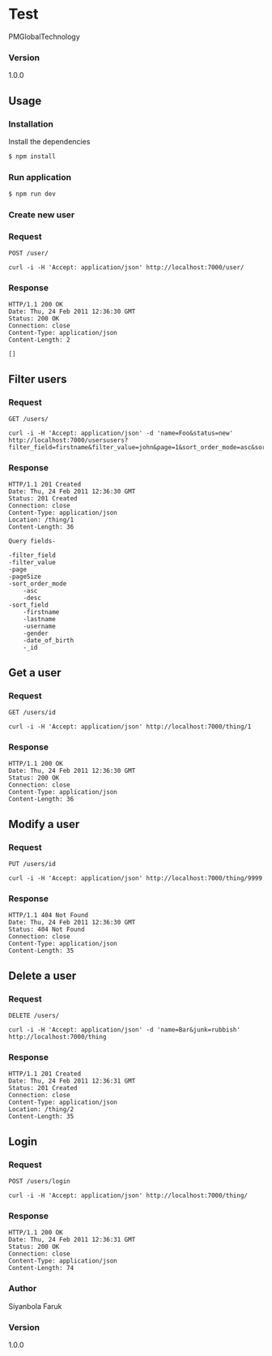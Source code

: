 # Test

PMGlobalTechnology

### Version
1.0.0

## Usage

### Installation

Install the dependencies

```sh
$ npm install
```

### Run application

```sh
$ npm run dev
```

### Create new user

### Request

`POST /user/`

    curl -i -H 'Accept: application/json' http://localhost:7000/user/

### Response

    HTTP/1.1 200 OK
    Date: Thu, 24 Feb 2011 12:36:30 GMT
    Status: 200 OK
    Connection: close
    Content-Type: application/json
    Content-Length: 2

    []

## Filter users

### Request

`GET /users/`

    curl -i -H 'Accept: application/json' -d 'name=Foo&status=new' http://localhost:7000/usersusers?filter_field=firstname&filter_value=john&page=1&sort_order_mode=asc&sort_field:firstname

### Response

    HTTP/1.1 201 Created
    Date: Thu, 24 Feb 2011 12:36:30 GMT
    Status: 201 Created
    Connection: close
    Content-Type: application/json
    Location: /thing/1
    Content-Length: 36

    Query fields-
    
    -filter_field
    -filter_value
    -page
    -pageSize
    -sort_order_mode
        -asc
        -desc
    -sort_field
        -firstname
        -lastname
        -username
        -gender
        -date_of_birth
        -_id

## Get a user

### Request

`GET /users/id`

    curl -i -H 'Accept: application/json' http://localhost:7000/thing/1

### Response

    HTTP/1.1 200 OK
    Date: Thu, 24 Feb 2011 12:36:30 GMT
    Status: 200 OK
    Connection: close
    Content-Type: application/json
    Content-Length: 36

## Modify a user

### Request

`PUT /users/id`

    curl -i -H 'Accept: application/json' http://localhost:7000/thing/9999

### Response

    HTTP/1.1 404 Not Found
    Date: Thu, 24 Feb 2011 12:36:30 GMT
    Status: 404 Not Found
    Connection: close
    Content-Type: application/json
    Content-Length: 35


## Delete a user

### Request

`DELETE /users/`

    curl -i -H 'Accept: application/json' -d 'name=Bar&junk=rubbish' http://localhost:7000/thing

### Response

    HTTP/1.1 201 Created
    Date: Thu, 24 Feb 2011 12:36:31 GMT
    Status: 201 Created
    Connection: close
    Content-Type: application/json
    Location: /thing/2
    Content-Length: 35

## Login

### Request

`POST /users/login`

    curl -i -H 'Accept: application/json' http://localhost:7000/thing/

### Response

    HTTP/1.1 200 OK
    Date: Thu, 24 Feb 2011 12:36:31 GMT
    Status: 200 OK
    Connection: close
    Content-Type: application/json
    Content-Length: 74


### Author

Siyanbola Faruk

### Version

1.0.0

